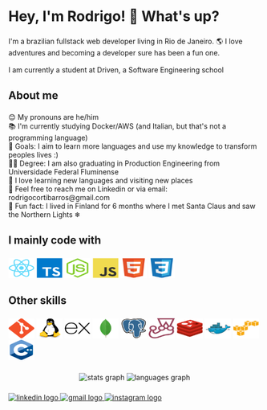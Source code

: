 <h1 align="left">Hey, I'm Rodrigo! 👋 What's up?</h1>

###

<p align="left">I'm a brazilian fullstack web developer living in Rio de Janeiro. 🌎 I love adventures and becoming a developer sure has been a fun one.<br><br>I am currently a student at Driven, a Software Engineering school</p>

###

<h2 align="left">About me</h2>

###

<p align="left">😊 My pronouns are he/him<br>📚 I'm currently studying Docker/AWS (and Italian, but that's not a programming language)<br>🎯 Goals: I aim to learn more languages and use my knowledge to transform peoples lives :)<br>👨‍🎓  Degree: I am also graduating in Production Engineering from Universidade Federal Fluminense<br>📸 I love learning new languages and visiting new places<br>📧 Feel free to reach me on Linkedin or via email: rodrigocortibarros@gmail.com<br>🎲 Fun fact: I lived in Finland for 6 months where I met Santa Claus and saw the Northern Lights ❄</p>

###

<h2 align="left">I mainly code with</h2>

###

<div align="left">
  <img src="https://raw.githubusercontent.com/devicons/devicon/master/icons/react/react-original.svg" height="40" width="52" alt="react logo"  />
  <img src="https://raw.githubusercontent.com/devicons/devicon/master/icons/typescript/typescript-original.svg" height="40" width="52" alt="typescript logo"  />
  <img src="https://raw.githubusercontent.com/devicons/devicon/master/icons/nodejs/nodejs-original.svg" height="40" width="52" alt="nodejs logo"  />
  <img src="https://raw.githubusercontent.com/devicons/devicon/master/icons/javascript/javascript-original.svg" height="40" width="52" alt="javascript logo"  />
  <img src="https://raw.githubusercontent.com/devicons/devicon/master/icons/html5/html5-original.svg" height="40" width="52" alt="html5 logo"  />
  <img src="https://raw.githubusercontent.com/devicons/devicon/master/icons/css3/css3-original.svg" height="40" width="52" alt="css3 logo"  />
</div>

###

<h2 align="left">Other skills</h2>

###

<div align="left">
  <img src="https://raw.githubusercontent.com/devicons/devicon/master/icons/git/git-original.svg" height="40" width="52" alt="git logo"  />
  <img src="https://raw.githubusercontent.com/devicons/devicon/master/icons/linux/linux-original.svg" height="40" width="52" alt="linux logo"  />
  <img src="https://raw.githubusercontent.com/devicons/devicon/master/icons/express/express-original.svg" height="40" width="52" alt="express logo"  />
  <img src="https://raw.githubusercontent.com/devicons/devicon/master/icons/mongodb/mongodb-original.svg" height="40" width="52" alt="mongodb logo"  />
  <img src="https://raw.githubusercontent.com/devicons/devicon/master/icons/postgresql/postgresql-original.svg" height="40" width="52" alt="postgresql logo"  />
  <img src="https://raw.githubusercontent.com/devicons/devicon/master/icons/jest/jest-plain.svg" height="40" width="52" alt="jest logo"  />
  <img src="https://raw.githubusercontent.com/devicons/devicon/master/icons/redis/redis-original.svg" height="40" width="52" alt="redis logo"  />
  <img src="https://raw.githubusercontent.com/devicons/devicon/master/icons/docker/docker-original.svg" height="40" width="52" alt="docker logo"  />
  <img src="https://raw.githubusercontent.com/devicons/devicon/master/icons/amazonwebservices/amazonwebservices-original.svg" height="40" width="52" alt="amazonwebservices logo"  />
  <img src="https://raw.githubusercontent.com/devicons/devicon/master/icons/cplusplus/cplusplus-original.svg" height="40" width="52" alt="cplusplus logo"  />
</div>

###

<div align="center">
  <img src="https://github-readme-stats.vercel.app/api?hide_title=false&hide_rank=false&show_icons=true&include_all_commits=true&count_private=true&disable_animations=false&theme=dracula&locale=en&hide_border=false&username=rodrigocqb" height="150" alt="stats graph"  />
  <img src="https://github-readme-stats.vercel.app/api/top-langs?locale=en&hide_title=false&layout=compact&card_width=320&langs_count=5&theme=dracula&hide_border=false&username=rodrigocqb" height="150" alt="languages graph"  />
</div>

###

<div align="left">
  <a href="https://www.linkedin.com/in/rodrigo-corti-queiroz-barros-b65799211/" target="_blank">
    <img src="https://raw.githubusercontent.com/maurodesouza/profile-readme-generator/master/src/assets/icons/social/linkedin/default.svg" width="52" height="40" alt="linkedin logo"  />
  </a>
  <a href="mailto:rodrigocortibarros@gmail.com" target="_blank">
    <img src="https://raw.githubusercontent.com/maurodesouza/profile-readme-generator/master/src/assets/icons/social/gmail/default.svg" width="52" height="40" alt="gmail logo"  />
  </a>
  <a href="https://www.instagram.com/rodrigocqb/" target="_blank">
    <img src="https://raw.githubusercontent.com/maurodesouza/profile-readme-generator/master/src/assets/icons/social/instagram/default.svg" width="52" height="40" alt="instagram logo"  />
  </a>
</div>

###
